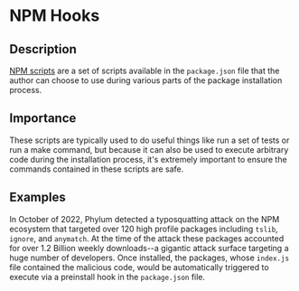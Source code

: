 # NPM Hooks

## Description

[NPM scripts](https://docs.npmjs.com/cli/v8/using-npm/scripts) are a set of scripts available in the `package.json` file that the author can choose to use during various parts of the package installation process.

## Importance

These scripts are typically used to do useful things like run a set of tests or run a make command, but because it can also be used to execute arbitrary code during the installation process, it's extremely important to ensure the commands contained in these scripts are safe.

## Examples

In October of 2022, Phylum detected a typosquatting attack on the NPM ecosystem that targeted over 120 high profile packages including `tslib`, `ignore`, and `anymatch`. At the time of the attack these packages accounted for over 1.2 Billion weekly downloads--a gigantic attack surface targeting a huge number of developers. Once installed, the packages, whose `index.js` file contained the malicious code, would be automatically triggered to execute via a preinstall hook in the `package.json` file.
